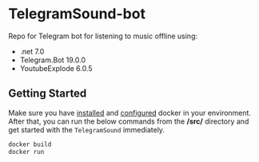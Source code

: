 # TelegramSound-bot
Repo for Telegram bot for listening to music offline using:
- .net 7.0
- Telegram.Bot 19.0.0
- YoutubeExplode 6.0.5

## Getting Started

Make sure you have [installed](https://docs.docker.com/docker-for-windows/install/) and [configured](https://github.com/dotnet-architecture/eShopOnContainers/wiki/Windows-setup#configure-docker) docker in your environment. After that, you can run the below commands from the **/src/** directory and get started with the `TelegramSound` immediately.

```powershell
docker build
docker run
```

